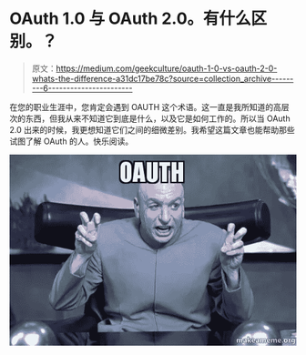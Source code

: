 # OAuth 1.0 与 OAuth 2.0。有什么区别。？

> 原文：<https://medium.com/geekculture/oauth-1-0-vs-oauth-2-0-whats-the-difference-a31dc17be78c?source=collection_archive---------6----------------------->

在您的职业生涯中，您肯定会遇到 OAUTH 这个术语。这一直是我所知道的高层次的东西，但我从来不知道它到底是什么，以及它是如何工作的。所以当 OAuth 2.0 出来的时候，我更想知道它们之间的细微差别。我希望这篇文章也能帮助那些试图了解 OAuth 的人。快乐阅读。

![](img/ec1e77d7f53f78773a2c419d6f0b4b92.png)